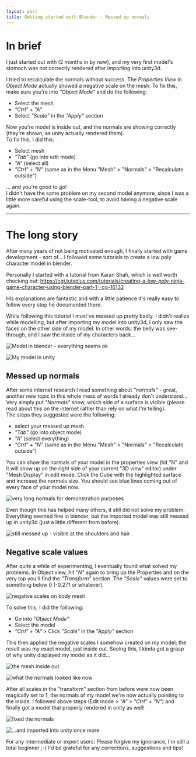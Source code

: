 ```yaml
---
layout: post
title: Getting started with Blender - Messed up normals
---
```


# In brief

I just started out with (2 months in by now), and my very first model's stomach was not correctly rendered after importing into unity3d.

I tried to recalculate the normals without success.
The *Properties View* in *Object Mode* actually showed a negative scale on the mesh. To fix this, make sure you're into *"Object Mode"* and do the following:
 - Select the mesh
 - *"Ctrl" + "A"*
 - Select *"Scale"* in the *"Apply"* section

Now you're model is inside out, and the normals are showing correctly (they're shown, as unity actually rendered them).  
To fix this, I did this:
 - Select mesh
 - *"Tab"* (go into edit mode)
 - *"A"* (select all)
 - *"Ctrl" + "N"* (same as in the Menu "Mesh" > "Normals" > "Recalculate outside")

... and you're good to go!  
I didn't have the same problem on my second model anymore, since I was a little more careful using the scale-tool, to avoid having a negative scale again.

------------------------------

# The long story

After many years of not being motivated enough, I finally started with game development - sort of...
I followed some tutorials to create a low poly character model in blender.

Personally I started with a tutorial from Karan Shah, which is well worth checking out: https://cgi.tutsplus.com/tutorials/creating-a-low-poly-ninja-game-character-using-blender-part-1--cg-16132

His explanations are fantastic and with a little patience it's really easy to follow every step he documented there.

While following this tutorial I must've messed up pretty badly. I didn't realize while modelling, but after importing my model into unity3d, I only saw the faces on the other side of my model. In other words: the belly was see-through, and I saw the inside of my characters back...

![ Model in blender - everything seems ok ]({{site.url}}/assets/blender/01_base_model.png)

![ My model in unity ]({{site.url}}/assets/blender/01_unity_mess.png)

## Messed up normals

After some internet research I read something about *"normals"* - great, another new topic in this whole mess of words I already don't understand...
Very simply put *"Normals"* show, which side of a surface is visible (please read about this on the internet rather than rely on what I'm telling).  
The steps they suggested were the following:
 - select your messed up mesh
 - *"Tab"* (go into object mode)
 - *"A"* (select everything)
 - *"Ctrl" + "N"* (same as in the Menu "Mesh" > "Normals" > "Recalculate outside")

You can show the normals of your model in the properties view (hit "N" and it will show up on the right side of your current "3D view" editor) under "Mesh Display" in edit mode. Click the Cube with the highlighted surface and increase the normals size. You should see blue lines coming out of every face of your model now.

![ very long normals for demonstration purposes ]({{site.url}}/assets/blender/02_base_model_normals.png)

Even though this has helped many others, it still did not solve my problem. Everything seemed fine in blender, but the imported model was still messed up in unity3d (just a little different from before).

![ still messed up - visible at the shoulders and hair ]({{site.url}}/assets/blender/02_unity_fixed_normals1.png)

## Negative scale values

After quite a while of experimenting, I eventually found what solved my problems.
In Object view, hit *"N"* again to bring up the Properties and on the very top you'll find the *"Transform"* section. The *"Scale"* values were set to something below 0 (-0.271 or whatever).

![ negative scales on body mesh ]({{site.url}}/assets/blender/03_base_model_scales.png)

To solve this, I did the following:

 - Go into *"Object Mode"*
 - Select the model
 - *"Ctrl" + "A"* > Click *"Scale"* in the *"Apply"* section

This then applied the negative scales I somehow created on my model; the result was my exact model, just inside out. Seeing this, I kinda got a grasp of why unity displayed my model as it did...

![ the mesh inside out ]({{site.url}}/assets/blender/04_base_model_applied_scales.png)

![ what the normals looked like now ]({{site.url}}/assets/blender/05_base_model_messed_up_normals.png)


After all scales in the "transform" section from before were now been magically set to 1, the normals of my model we're now actually pointing to the inside.
I followed above steps (Edit mode > *"A"* > *"Ctrl" + "N"*) and finally got a model that properly rendered in unity as well!

![ fixed the normals ]({{site.url}}/assets/blender/06_base_model_fixed_normals.png)

![ ...and imported into unity once more ]({{site.url}}/assets/blender/06_unity_fixed.png)

For any intermediate or expert users: Please forgive my ignorance, I'm still a total beginner ;-) I'd be grateful for any corrections, suggestions and tips!
